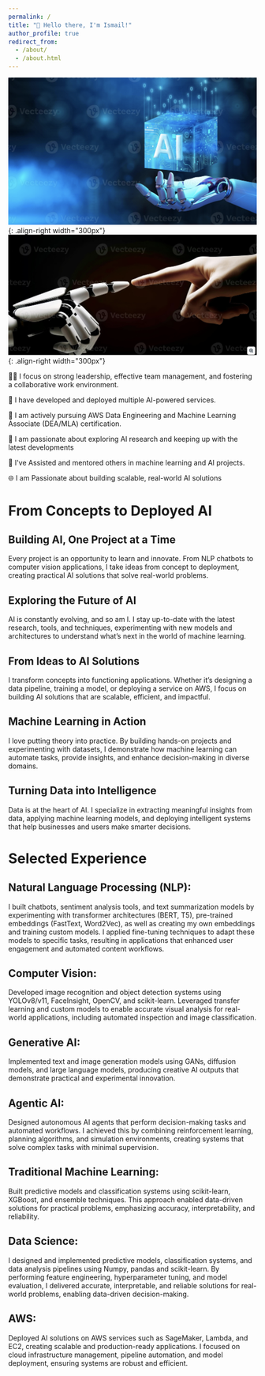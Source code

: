 ```yaml
---
permalink: /
title: "👋 Hello there, I'm Ismail!"
author_profile: true
redirect_from: 
  - /about/
  - /about.html
---
```



![Illustration of combining vision and language modalities](/images/about1.png){: .align-right width="300px"}
![Illustration of combining vision and language modalities](/images/about2.png){: .align-right width="300px"}


🧑‍💼 I focus on strong leadership, effective team management, and fostering a collaborative work environment.

🚀 I have developed and deployed multiple AI-powered services.

📜 I am actively pursuing AWS Data Engineering and Machine Learning Associate (DEA/MLA) certification.

🔬 I am passionate about exploring AI research and keeping up with the latest developments

🤝 I've Assisted and mentored others in machine learning and AI projects.

🌐 I am Passionate about building scalable, real-world AI solutions



# From Concepts to Deployed AI

## Building AI, One Project at a Time

Every project is an opportunity to learn and innovate. From NLP chatbots to computer vision applications, I take ideas from concept to deployment, creating practical AI solutions that solve real-world problems.

## Exploring the Future of AI
AI is constantly evolving, and so am I. I stay up-to-date with the latest research, tools, and techniques, experimenting with new models and architectures to understand what’s next in the world of machine learning.

## From Ideas to AI Solutions
I transform concepts into functioning applications. Whether it’s designing a data pipeline, training a model, or deploying a service on AWS, I focus on building AI solutions that are scalable, efficient, and impactful.

## Machine Learning in Action
I love putting theory into practice. By building hands-on projects and experimenting with datasets, I demonstrate how machine learning can automate tasks, provide insights, and enhance decision-making in diverse domains.

## Turning Data into Intelligence
Data is at the heart of AI. I specialize in extracting meaningful insights from data, applying machine learning models, and deploying intelligent systems that help businesses and users make smarter decisions.



# Selected Experience

## Natural Language Processing (NLP):
I built chatbots, sentiment analysis tools, and text summarization models by experimenting with transformer architectures (BERT, T5), pre-trained embeddings (FastText, Word2Vec), as well as creating my own embeddings and training custom models. I applied fine-tuning techniques to adapt these models to specific tasks, resulting in applications that enhanced user engagement and automated content workflows.

## Computer Vision: 
Developed image recognition and object detection systems using YOLOv8/v11, FaceInsight, OpenCV, and scikit-learn. Leveraged transfer learning and custom models to enable accurate visual analysis for real-world applications, including automated inspection and image classification.

## Generative AI: 
Implemented text and image generation models using GANs, diffusion models, and large language models, producing creative AI outputs that demonstrate practical and experimental innovation.

## Agentic AI: 
Designed autonomous AI agents that perform decision-making tasks and automated workflows. I achieved this by combining reinforcement learning, planning algorithms, and simulation environments, creating systems that solve complex tasks with minimal supervision.

## Traditional Machine Learning: 
Built predictive models and classification systems using scikit-learn, XGBoost, and ensemble techniques. This approach enabled data-driven solutions for practical problems, emphasizing accuracy, interpretability, and reliability.

## Data Science: 
I designed and implemented predictive models, classification systems, and data analysis pipelines using Numpy, pandas and scikit-learn. By performing feature engineering, hyperparameter tuning, and model evaluation, I delivered accurate, interpretable, and reliable solutions for real-world problems, enabling data-driven decision-making.

## AWS: 
Deployed AI solutions on AWS services such as SageMaker, Lambda, and EC2, creating scalable and production-ready applications. I focused on cloud infrastructure management, pipeline automation, and model deployment, ensuring systems are robust and efficient.